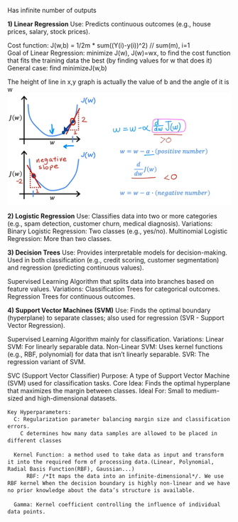 Has infinite number of outputs

**1) Linear Regression**
  Use:
    Predicts continuous outcomes (e.g., house prices, salary, stock prices).
   
  Cost function: J(w,b) = 1/2m * sum((Y(i)-y(i))^2) // sum(m), i=1  
  Goal of Linear Regression: minimize J(w), J(w)=wx, to find the cost function that fits the training data the best (by finding values for w that does it)  
  General case: find minimizeJ(w,b)
  
  The height of line in x,y graph is actually the value of b and the angle of it is w
  ![Alt Text](https://github.com/Nemanja264/Machine-Learning/blob/main/Algorithms/Screenshot%202025-02-11%20005832.png?raw=true)

**2) Logistic Regression**
  Use:
    Classifies data into two or more categories (e.g., spam detection, customer churn, medical diagnosis).
  Variations:
    Binary Logistic Regression: Two classes (e.g., yes/no).
    Multinomial Logistic Regression: More than two classes.

**3) Decision Trees**
  Use:
    Provides interpretable models for decision-making.
    Used in both classification (e.g., credit scoring, customer segmentation) and regression (predicting continuous values).

  Supervised Learning Algorithm that splits data into branches based on feature values.
  Variations:
    Classification Trees for categorical outcomes.
    Regression Trees for continuous outcomes.

**4) Support Vector Machines (SVM)**
  Use:
    Finds the optimal boundary (hyperplane) to separate classes; also used for regression (SVR - Support Vector Regression).

  Supervised Learning Algorithm mainly for classification.
  Variations:
    Linear SVM: For linearly separable data.
    Non-Linear SVM: Uses kernel functions (e.g., RBF, polynomial) for data that isn’t linearly separable.
    SVR: The regression variant of SVM.

  SVC (Support Vector Classifier)
    Purpose: A type of Support Vector Machine (SVM) used for classification tasks.
    Core Idea: Finds the optimal hyperplane that maximizes the margin between classes.
    Ideal For: Small to medium-sized and high-dimensional datasets.

    Key Hyperparameters:
      C: Regularization parameter balancing margin size and classification errors.
        C determines how many data samples are allowed to be placed in different classes

      Kernel Function: a method used to take data as input and transform it into the required form of processing data.(Linear, Polynomial, Radial Basis Function(RBF), Gaussian...)
          RBF: /*It maps the data into an infinite-dimensional*/. We use RBF kernel When the decision boundary is highly non-linear and we have no prior knowledge about the data’s structure is available.

      Gamma: Kernel coefficient controlling the influence of individual data points.
